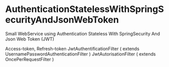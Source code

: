 # AuthenticationStatelessWithSpringSecurityAndJsonWebToken
Small WebService using Authentication Stateless With SpringSecurity And Json Web Token (JWT)


Access-token, Refresh-token 
JwtAuthentificationFilter ( extends UsernamePasswordAuthenticationFilter )
JwtAutorisationFilter     ( extends OncePerRequestFilter )
